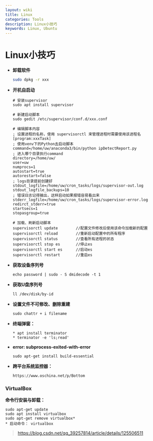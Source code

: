 ```yaml
---
layout: wiki
title: Linux
categories: Tools
description: Linux小技巧
keywords: Linux, Ubuntu
---
```




# Linux小技巧

* **卸载软件**

  ```sh
  sudo dpkg -r xxx
  ```

* **开机自启动**

  ```
  # 安装supervisor
  sudo apt install supervisor
  
  # 新建启动脚本
  sudo gedit /etc/supervisor/conf.d/xxx.conf
  
  # 编辑脚本内容
  ; 设置进程的名称，使用 supervisorctl 来管理进程时需要使用该进程名
  [program:xxxTask]
  ; 使用venv下的Python去启动脚本
  command=/home/uw/anaconda3/bin/python ipDetectReport.py
  ; 进入哪个目录执行command
  directory=/home/uw/
  user=uw
  numprocs=1
  autostart=true
  autorestart=false
  ; logs目录提前创建好
  stdout_logfile=/home/uw/cron_tasks/logs/supervisor-out.log
  stdout_logfile_backups=10
  ; 错误日志记得输出，这样启动如果报错容易看出来
  stderr_logfile=/home/uw/cron_tasks/logs/supervisor-error.log
  redirct_stderr=true
  startsecs=1
  stopasgroup=true
  
  # 加载、刷新启动脚本
  supervisorctl update        //配置文件修改后使用该命令加载新的配置
  supervisorctl reload        //重新启动配置中的所有程序
  supervisorctl status        //查看所有进程的状态
  supervisorctl stop es       //停止es
  supervisorctl start es      //启动es
  supervisorctl restart       //重启es
  ```

* **获取设备序列号**

  ```shell
  echo password | sudo - S dmidecode -t 1
  ```

* **获取U盘序列号**

  ```shell
  ll /dev/disk/by-id
  ```

* **设置文件不可修改、删除重建**

  ```shell
  sudo chattr + i filename
  ```

* **终端弹窗：**

  ```shell
  * apt install terminator
  * terminator -e 'ls;read'
  ```

* **error: subprocess-exited-with-error**

  ```shell
  sudo apt-get install build-essential
  ```

* **跨平台系统监控器：**

  ```
  https://www.oschina.net/p/Bottom
  ```

### VirtualBox

**命令行安装与卸载：**

```shell
sudo apt-get update
sudo apt install virtualbox
sudo apt-get remove virtualbox*
* 启动命令： virtualbox
```

> https://blog.csdn.net/qq_39257814/article/details/125506511






